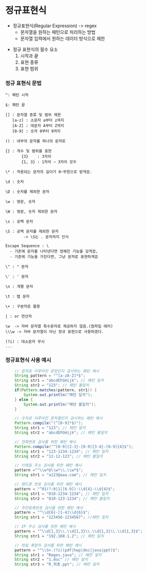 # 정규표현식

 * 	정규표현식(Regular Expression) -> regex
  	- 문자열을 원하는 패턴으로 처리하는 방법
  	- 문자열 입력에서 원하는 데이터 방식으로 제한
 
- 정규 표현식의 필수 요소
	1. 시작과 끝
	2. 표현 종류
	3. 표현 범위

### 정규 표현식 문법

	^: 패턴 시작

	$: 패턴 끝  
	
	[] : 문자열 종류 및 범위 제한   
 	   [a-z] : 소문자 a부터 z까지   
	   [A-Z] : 대문자 A부터 Z까지   
	   [0-9] : 숫자 0부터 9까지   

	() : 내부의 문자를 하나의 문자로   
	
	{} : 개수 및 범위를 표현    
    	   {3}    : 3자리
    	   {1, 3} : 1자리 ~ 3자리 모두   
	
	\* : 적용되는 문자의 길이가 0~무한으로 받게끔.   
	
	\d : 숫자 	  
	
	\D : 숫자를 제외한 문자   
	
	\w : 영문, 숫자   
	
	\W : 영문, 숫자 제외한 문자   
	
	\s : 공백 문자    
	
	\S : 공백 문자를 제외한 문자   
    	    -> \S는 . 문자까지 인식  
	
	Escape Sequence : \
	  - 기존에 문자를 나타낸다면 정해진 기능을 갖게끔,
	  - 기존에 기능을 가진다면, 그냥 문자로 표현하게끔
	
	\" : " 문자   
	
	\' : ' 문자   
	
	\n : 개행 문자   

	\t : 탭 문자   

	\+ : 구분자로 활용   

	| : or 연산자   

	\w  -> 자바 문자열 특수문자로 제공하지 않음.(컴파일 에러)   
	\\\w -> 자바 문자열이 아닌 정규 표현으로 사용하겠다.

	(?i) : 대소문자 무시
	...
	 

### 정규표현식 사용 예시
```java
	// 문자로 이루어진 문장인지 검사하는 패턴 예시
	String pattern = "^[a-zA-Z]*$";
	String str1 = "abcdEFGHijk"; // 패턴 일치
	String str2 = "123"; // 패턴 불일치
	if(Pattern.matches(pattern, str1)) {
		System.out.println("패턴 일치");
	} else {
		System.out.println("패턴 불일치");
	}

	// 숫자로 이루어진 문자열인지 검사하는 패턴 예시
	Pattern.compile("(^[0-9]*$)");
	String str1 = "123"; // 패턴 일치
	String str2 = "abcdEFGHijk"; // 패턴 불일치

	// 전화번호 검사를 위한 패턴 예시
	Pattern.compile("^[0-9]{2-3}-[0-9]{3-4}-[0-9]{4}$");
	String str1 = "123-1234-1234"; // 패턴 일치
	String str2 = "12-12-123"; // 패턴 불일치 

	// 이메일 주소 검사를 위한 패턴 예시
	pattern ="^\\w*@\\w*\\.\\w*$";
	String str1 = "a123@aaa.com"; // 패턴 일치

	// 핸드폰 번호 검사를 위한 패턴 예시
	pattern = "^01(?:0|1|[6-9])-\\d{4}-\\d{4}$";
	String str1 = "010-1234-1234"; // 패턴 일치
	String str2 = "010-123-1234"; // 패턴 불일치

	// 주민등록번호 검사를 위한 패턴 예시
	pattern = "^\\d{6}-[1-4]\\d{6}$";
	String str1 = "123456-1234567"; //패턴 일치

	// IP 주소 검사를 위한 패턴 예시
	pattern = "^\\d{1,3}\\.\\d{1,3}\\.\\d{1,3}\\.\\d{1,3}$";
	String str1 = "192.168.1.2"; // 패턴 일치

	// 파일 확장자 검사를 위한 패턴 예시
	pattern = "^\\S+.(?i)(pdf|hwp|doc|java|ppt)$";
	String str1 = "Regex.java"; // 패턴 일치
	String str2 = "1.doc" // 패턴 일치
	String str3 = "R_최종.ppt"; // 패턴 일치
```	 
